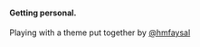 #### Getting personal.

Playing with a theme put together by [@hmfaysal](https://twitter.com/hmfaysal)
